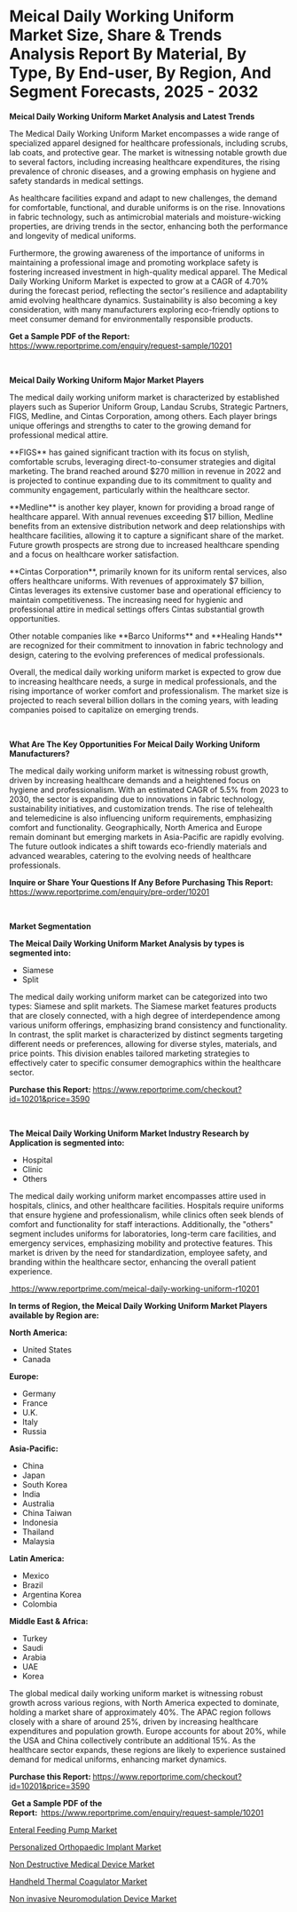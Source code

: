 <p><h1>Meical Daily Working Uniform Market Size, Share & Trends Analysis Report By Material, By Type, By End-user, By Region, And Segment Forecasts, 2025 - 2032</h1></p><p><strong>Meical Daily Working Uniform Market Analysis and Latest Trends</strong></p>
<p><p>The Medical Daily Working Uniform Market encompasses a wide range of specialized apparel designed for healthcare professionals, including scrubs, lab coats, and protective gear. The market is witnessing notable growth due to several factors, including increasing healthcare expenditures, the rising prevalence of chronic diseases, and a growing emphasis on hygiene and safety standards in medical settings. </p><p>As healthcare facilities expand and adapt to new challenges, the demand for comfortable, functional, and durable uniforms is on the rise. Innovations in fabric technology, such as antimicrobial materials and moisture-wicking properties, are driving trends in the sector, enhancing both the performance and longevity of medical uniforms.</p><p>Furthermore, the growing awareness of the importance of uniforms in maintaining a professional image and promoting workplace safety is fostering increased investment in high-quality medical apparel. The Medical Daily Working Uniform Market is expected to grow at a CAGR of 4.70% during the forecast period, reflecting the sector's resilience and adaptability amid evolving healthcare dynamics. Sustainability is also becoming a key consideration, with many manufacturers exploring eco-friendly options to meet consumer demand for environmentally responsible products.</p></p>
<p><strong>Get a Sample PDF of the Report:&nbsp;</strong> <a href="https://www.reportprime.com/enquiry/request-sample/10201?utm_campaign=103&utm_medium=2&utm_source=Github&utm_content=ia&utm_term=20032025&utm_id=meical-daily-working-uniform">https://www.reportprime.com/enquiry/request-sample/10201</a></p>
<p>&nbsp;</p>
<p><strong>Meical Daily Working Uniform Major Market Players</strong></p>
<p><p>The medical daily working uniform market is characterized by established players such as Superior Uniform Group, Landau Scrubs, Strategic Partners, FIGS, Medline, and Cintas Corporation, among others. Each player brings unique offerings and strengths to cater to the growing demand for professional medical attire.</p><p>**FIGS** has gained significant traction with its focus on stylish, comfortable scrubs, leveraging direct-to-consumer strategies and digital marketing. The brand reached around $270 million in revenue in 2022 and is projected to continue expanding due to its commitment to quality and community engagement, particularly within the healthcare sector.</p><p>**Medline** is another key player, known for providing a broad range of healthcare apparel. With annual revenues exceeding $17 billion, Medline benefits from an extensive distribution network and deep relationships with healthcare facilities, allowing it to capture a significant share of the market. Future growth prospects are strong due to increased healthcare spending and a focus on healthcare worker satisfaction.</p><p>**Cintas Corporation**, primarily known for its uniform rental services, also offers healthcare uniforms. With revenues of approximately $7 billion, Cintas leverages its extensive customer base and operational efficiency to maintain competitiveness. The increasing need for hygienic and professional attire in medical settings offers Cintas substantial growth opportunities.</p><p>Other notable companies like **Barco Uniforms** and **Healing Hands** are recognized for their commitment to innovation in fabric technology and design, catering to the evolving preferences of medical professionals.</p><p>Overall, the medical daily working uniform market is expected to grow due to increasing healthcare needs, a surge in medical professionals, and the rising importance of worker comfort and professionalism. The market size is projected to reach several billion dollars in the coming years, with leading companies poised to capitalize on emerging trends.</p></p>
<p>&nbsp;</p>
<p><strong>What Are The Key Opportunities For Meical Daily Working Uniform Manufacturers?</strong></p>
<p><p>The medical daily working uniform market is witnessing robust growth, driven by increasing healthcare demands and a heightened focus on hygiene and professionalism. With an estimated CAGR of 5.5% from 2023 to 2030, the sector is expanding due to innovations in fabric technology, sustainability initiatives, and customization trends. The rise of telehealth and telemedicine is also influencing uniform requirements, emphasizing comfort and functionality. Geographically, North America and Europe remain dominant but emerging markets in Asia-Pacific are rapidly evolving. The future outlook indicates a shift towards eco-friendly materials and advanced wearables, catering to the evolving needs of healthcare professionals.</p></p>
<p><strong>Inquire or Share Your Questions If Any Before Purchasing This Report:</strong> <a href="https://www.reportprime.com/enquiry/pre-order/10201?utm_campaign=103&utm_medium=2&utm_source=Github&utm_content=ia&utm_term=20032025&utm_id=meical-daily-working-uniform">https://www.reportprime.com/enquiry/pre-order/10201</a></p>
<p>&nbsp;</p>
<p><strong>Market Segmentation</strong></p>
<p><strong>The Meical Daily Working Uniform Market Analysis by types is segmented into:</strong></p>
<p><ul><li>Siamese</li><li>Split</li></ul></p>
<p><p>The medical daily working uniform market can be categorized into two types: Siamese and split markets. The Siamese market features products that are closely connected, with a high degree of interdependence among various uniform offerings, emphasizing brand consistency and functionality. In contrast, the split market is characterized by distinct segments targeting different needs or preferences, allowing for diverse styles, materials, and price points. This division enables tailored marketing strategies to effectively cater to specific consumer demographics within the healthcare sector.</p></p>
<p><strong>Purchase this Report:&nbsp;</strong><a href="https://www.reportprime.com/checkout?id=10201&price=3590&utm_campaign=103&utm_medium=2&utm_source=Github&utm_content=ia&utm_term=20032025&utm_id=meical-daily-working-uniform">https://www.reportprime.com/checkout?id=10201&price=3590</a></p>
<p>&nbsp;</p>
<p><strong>The Meical Daily Working Uniform Market Industry Research by Application is segmented into:</strong></p>
<p><ul><li>Hospital</li><li>Clinic</li><li>Others</li></ul></p>
<p><p>The medical daily working uniform market encompasses attire used in hospitals, clinics, and other healthcare facilities. Hospitals require uniforms that ensure hygiene and professionalism, while clinics often seek blends of comfort and functionality for staff interactions. Additionally, the "others" segment includes uniforms for laboratories, long-term care facilities, and emergency services, emphasizing mobility and protective features. This market is driven by the need for standardization, employee safety, and branding within the healthcare sector, enhancing the overall patient experience.</p></p>
<p><a href="https://www.reportprime.com/meical-daily-working-uniform-r10201?utm_campaign=103&utm_medium=2&utm_source=Github&utm_content=ia&utm_term=20032025&utm_id=meical-daily-working-uniform">&nbsp;https://www.reportprime.com/meical-daily-working-uniform-r10201</a></p>
<p><strong>In terms of Region, the Meical Daily Working Uniform Market Players available by Region are:</strong></p>
<p>
    <p> <strong> North America: </strong>
        <ul>
            <li>United States</li>
            <li>Canada</li>
        </ul>
        </p> 
    <p> <strong> Europe: </strong>
        <ul>
            <li>Germany</li>
            <li>France</li>
            <li>U.K.</li>
            <li>Italy</li>
            <li>Russia</li>
        </ul>
        </p> 
    <p> <strong> Asia-Pacific: </strong>
        <ul>
            <li>China</li>
            <li>Japan</li>
            <li>South Korea</li>
            <li>India</li>
            <li>Australia</li>
            <li>China Taiwan</li>
            <li>Indonesia</li>
            <li>Thailand</li>
            <li>Malaysia</li>
        </ul>
        </p> 
    <p> <strong> Latin America: </strong>
        <ul>
            <li>Mexico</li>
            <li>Brazil</li>
            <li>Argentina Korea</li>
            <li>Colombia</li>
        </ul>
        </p> 
    <p> <strong> Middle East & Africa: </strong>
        <ul>
            <li>Turkey</li>
            <li>Saudi</li>
            <li>Arabia</li>
            <li>UAE</li>
            <li>Korea</li>
        </ul>
    </p>
    </p>
<p><p>The global medical daily working uniform market is witnessing robust growth across various regions, with North America expected to dominate, holding a market share of approximately 40%. The APAC region follows closely with a share of around 25%, driven by increasing healthcare expenditures and population growth. Europe accounts for about 20%, while the USA and China collectively contribute an additional 15%. As the healthcare sector expands, these regions are likely to experience sustained demand for medical uniforms, enhancing market dynamics.</p></p>
<p><strong>Purchase this Report: </strong><a href="https://www.reportprime.com/checkout?id=10201&price=3590&utm_campaign=103&utm_medium=2&utm_source=Github&utm_content=ia&utm_term=20032025&utm_id=meical-daily-working-uniform">https://www.reportprime.com/checkout?id=10201&price=3590</a></p>
<p>&nbsp;<strong>Get a Sample PDF of the Report:&nbsp;&nbsp;</strong><a href="https://www.reportprime.com/enquiry/request-sample/10201?utm_campaign=103&utm_medium=2&utm_source=Github&utm_content=ia&utm_term=20032025&utm_id=meical-daily-working-uniform">https://www.reportprime.com/enquiry/request-sample/10201</a></p>
<p><strong></strong></p>
<p><p><a href="https://github.com/dushornerfe/Market-Research-Report-List-1/blob/main/enteral-feeding-pump-market.md?utm_campaign=103&utm_medium=2&utm_source=Github&utm_content=ia&utm_term=20032025&utm_id=meical-daily-working-uniform">Enteral Feeding Pump Market</a></p><p><a href="https://github.com/kmettjanksj7/Market-Research-Report-List-1/blob/main/personalized-orthopaedic-implant-market.md?utm_campaign=103&utm_medium=2&utm_source=Github&utm_content=ia&utm_term=20032025&utm_id=meical-daily-working-uniform">Personalized Orthopaedic Implant Market</a></p><p><a href="https://github.com/bedelibekwe58/Market-Research-Report-List-1/blob/main/non-destructive-medical-device-market.md?utm_campaign=103&utm_medium=2&utm_source=Github&utm_content=ia&utm_term=20032025&utm_id=meical-daily-working-uniform">Non Destructive Medical Device Market</a></p><p><a href="https://github.com/huelarnzeba29/Market-Research-Report-List-1/blob/main/handheld-thermal-coagulator-market.md?utm_campaign=103&utm_medium=2&utm_source=Github&utm_content=ia&utm_term=20032025&utm_id=meical-daily-working-uniform">Handheld Thermal Coagulator Market</a></p><p><a href="https://github.com/cachuhashieb/Market-Research-Report-List-1/blob/main/non-invasive-neuromodulation-device-market.md?utm_campaign=103&utm_medium=2&utm_source=Github&utm_content=ia&utm_term=20032025&utm_id=meical-daily-working-uniform">Non invasive Neuromodulation Device Market</a></p></p>